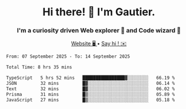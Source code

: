 <h1 align="center">Hi there! 👋 I'm Gautier.</h1>
<h3 align="center">I'm a curiosity driven Web explorer 🚀 and Code wizard 🧙</h3>

<p align="center">
  <a href="https://xisabla.github.io/">Website 🖥️ </a> •
  <a href="mailto:xisabla.dev@gmail.com">Say hi ! ✉️</a>
</p>

<!--START_SECTION:waka-->

```txt
From: 07 September 2025 - To: 14 September 2025

Total Time: 8 hrs 35 mins

TypeScript   5 hrs 52 mins   ████████████████▓░░░░░░░░   66.19 %
JSON         32 mins         █▓░░░░░░░░░░░░░░░░░░░░░░░   06.14 %
Text         32 mins         █▓░░░░░░░░░░░░░░░░░░░░░░░   06.02 %
Prisma       31 mins         █▒░░░░░░░░░░░░░░░░░░░░░░░   05.89 %
JavaScript   27 mins         █▒░░░░░░░░░░░░░░░░░░░░░░░   05.18 %
```

<!--END_SECTION:waka-->
